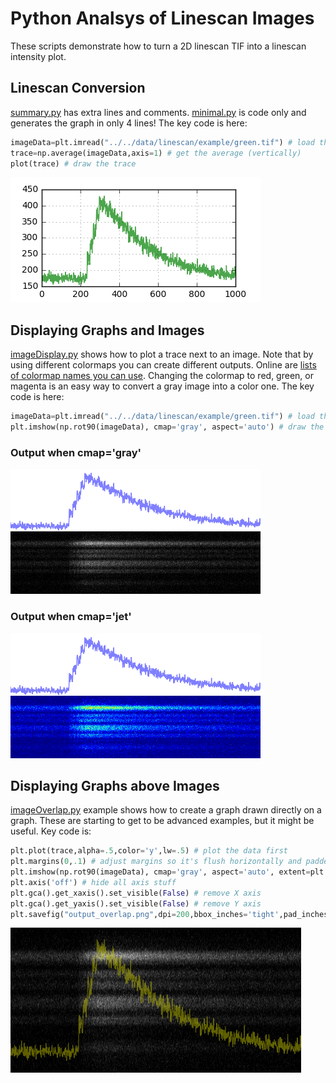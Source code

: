 # Python Analsys of Linescan Images
These scripts demonstrate how to turn a 2D linescan TIF into a linescan intensity plot. 

## Linescan Conversion
[summary.py](summary.py) has extra lines and comments. [minimal.py](minimal.py) is code only and generates the graph in only 4 lines! The key code is here:
```python
imageData=plt.imread("../../data/linescan/example/green.tif") # load the image
trace=np.average(imageData,axis=1) # get the average (vertically)
plot(trace) # draw the trace
```
![](output.png)

## Displaying Graphs and Images
[imageDisplay.py](imageDisplay.py) shows how to plot a trace next to an image. Note that by using different colormaps you can create different outputs. Online are [lists of colormap names you can use](https://matplotlib.org/examples/color/colormaps_reference.html). Changing the colormap to red, green, or magenta is an easy way to convert a gray image into a color one. The key code is here:
```python
imageData=plt.imread("../../data/linescan/example/green.tif") # load the image
plt.imshow(np.rot90(imageData), cmap='gray', aspect='auto') # draw the image
```
### Output when cmap='gray'
![](output_gray.png)

### Output when cmap='jet'
![](output_jet.png)

## Displaying Graphs above Images
[imageOverlap.py](imageOverlap.py) example shows how to create a graph drawn directly on a graph. These are starting to get to be advanced examples, but it might be useful. Key code is:
```python
plt.plot(trace,alpha=.5,color='y',lw=.5) # plot the data first
plt.margins(0,.1) # adjust margins so it's flush horizontally and padded vertically
plt.imshow(np.rot90(imageData), cmap='gray', aspect='auto', extent=plt.axis()) # draw image
plt.axis('off') # hide all axis stuff
plt.gca().get_xaxis().set_visible(False) # remove X axis
plt.gca().get_yaxis().set_visible(False) # remove Y axis
plt.savefig("output_overlap.png",dpi=200,bbox_inches='tight',pad_inches=0) # extra options prevent whitespace
```
![](output_overlap.png)